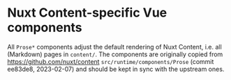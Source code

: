 # Nuxt Content-specific Vue components

All `Prose*` components adjust the default rendering of Nuxt Content, i.e. all
(Markdown) pages in `content/`.
The components are originally copied from https://github.com/nuxt/content
`src/runtime/components/Prose` (commit ee83de8, 2023-02-07) and should be kept
in sync with the upstream ones.
